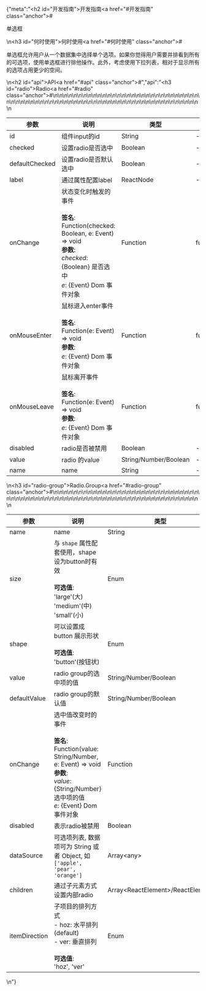 {"meta":"<h2 id=\"&#x5F00;&#x53D1;&#x6307;&#x5357;\">&#x5F00;&#x53D1;&#x6307;&#x5357;<a href=\"#&#x5F00;&#x53D1;&#x6307;&#x5357;\" class=\"anchor\">#</a></h2><p>&#x5355;&#x9009;&#x6846;</p>\n<h3 id=\"&#x4F55;&#x65F6;&#x4F7F;&#x7528;\">&#x4F55;&#x65F6;&#x4F7F;&#x7528;<a href=\"#&#x4F55;&#x65F6;&#x4F7F;&#x7528;\" class=\"anchor\">#</a></h3><p>&#x5355;&#x9009;&#x6846;&#x5141;&#x8BB8;&#x7528;&#x6237;&#x4ECE;&#x4E00;&#x4E2A;&#x6570;&#x636E;&#x96C6;&#x4E2D;&#x9009;&#x62E9;&#x5355;&#x4E2A;&#x9009;&#x9879;&#x3002;&#x5982;&#x679C;&#x4F60;&#x89C9;&#x5F97;&#x7528;&#x6237;&#x9700;&#x8981;&#x5E76;&#x6392;&#x770B;&#x5230;&#x6240;&#x6709;&#x7684;&#x53EF;&#x9009;&#x9879;&#xFF0C;&#x4F7F;&#x7528;&#x5355;&#x9009;&#x6846;&#x8FDB;&#x884C;&#x6392;&#x4ED6;&#x64CD;&#x4F5C;&#x3002;&#x6B64;&#x5916;&#xFF0C;&#x8003;&#x8651;&#x4F7F;&#x7528;&#x4E0B;&#x62C9;&#x5217;&#x8868;&#xFF0C;&#x76F8;&#x5BF9;&#x4E8E;&#x663E;&#x793A;&#x6240;&#x6709;&#x7684;&#x9009;&#x9879;&#x5360;&#x7528;&#x66F4;&#x5C11;&#x7684;&#x7A7A;&#x95F4;&#x3002;</p>\n<h2 id=\"api\">API<a href=\"#api\" class=\"anchor\">#</a></h2>","api":"<h3 id=\"radio\">Radio<a href=\"#radio\" class=\"anchor\">#</a></h3><table>\n<thead>\n<tr>\n<th>&#x53C2;&#x6570;</th>\n<th>&#x8BF4;&#x660E;</th>\n<th>&#x7C7B;&#x578B;</th>\n<th>&#x9ED8;&#x8BA4;&#x503C;</th>\n</tr>\n</thead>\n<tbody>\n<tr>\n<td>id</td>\n<td>&#x7EC4;&#x4EF6;input&#x7684;id</td>\n<td>String</td>\n<td>-</td>\n</tr>\n<tr>\n<td>checked</td>\n<td>&#x8BBE;&#x7F6E;radio&#x662F;&#x5426;&#x9009;&#x4E2D;</td>\n<td>Boolean</td>\n<td>-</td>\n</tr>\n<tr>\n<td>defaultChecked</td>\n<td>&#x8BBE;&#x7F6E;radio&#x662F;&#x5426;&#x9ED8;&#x8BA4;&#x9009;&#x4E2D;</td>\n<td>Boolean</td>\n<td>-</td>\n</tr>\n<tr>\n<td>label</td>\n<td>&#x901A;&#x8FC7;&#x5C5E;&#x6027;&#x914D;&#x7F6E;label</td>\n<td>ReactNode</td>\n<td>-</td>\n</tr>\n<tr>\n<td>onChange</td>\n<td>&#x72B6;&#x6001;&#x53D8;&#x5316;&#x65F6;&#x89E6;&#x53D1;&#x7684;&#x4E8B;&#x4EF6;<br><br><strong>&#x7B7E;&#x540D;</strong>:<br>Function(checked: Boolean, e: Event) =&gt; void<br><strong>&#x53C2;&#x6570;</strong>:<br><em>checked</em>: {Boolean} &#x662F;&#x5426;&#x9009;&#x4E2D;<br>_e_: {Event} Dom &#x4E8B;&#x4EF6;&#x5BF9;&#x8C61;</td>\n<td>Function</td>\n<td>func.noop</td>\n</tr>\n<tr>\n<td>onMouseEnter</td>\n<td>&#x9F20;&#x6807;&#x8FDB;&#x5165;enter&#x4E8B;&#x4EF6;<br><br><strong>&#x7B7E;&#x540D;</strong>:<br>Function(e: Event) =&gt; void<br><strong>&#x53C2;&#x6570;</strong>:<br>_e_: {Event} Dom &#x4E8B;&#x4EF6;&#x5BF9;&#x8C61;</td>\n<td>Function</td>\n<td>func.noop</td>\n</tr>\n<tr>\n<td>onMouseLeave</td>\n<td>&#x9F20;&#x6807;&#x79BB;&#x5F00;&#x4E8B;&#x4EF6;<br><br><strong>&#x7B7E;&#x540D;</strong>:<br>Function(e: Event) =&gt; void<br><strong>&#x53C2;&#x6570;</strong>:<br>_e_: {Event} Dom &#x4E8B;&#x4EF6;&#x5BF9;&#x8C61;</td>\n<td>Function</td>\n<td>func.noop</td>\n</tr>\n<tr>\n<td>disabled</td>\n<td>radio&#x662F;&#x5426;&#x88AB;&#x7981;&#x7528;</td>\n<td>Boolean</td>\n<td>-</td>\n</tr>\n<tr>\n<td>value</td>\n<td>radio &#x7684;value</td>\n<td>String/Number/Boolean</td>\n<td>-</td>\n</tr>\n<tr>\n<td>name</td>\n<td>name</td>\n<td>String</td>\n<td>-</td>\n</tr>\n</tbody>\n</table>\n<h3 id=\"radio-group\">Radio.Group<a href=\"#radio-group\" class=\"anchor\">#</a></h3><table>\n<thead>\n<tr>\n<th>&#x53C2;&#x6570;</th>\n<th>&#x8BF4;&#x660E;</th>\n<th>&#x7C7B;&#x578B;</th>\n<th>&#x9ED8;&#x8BA4;&#x503C;</th>\n</tr>\n</thead>\n<tbody>\n<tr>\n<td>name</td>\n<td>name</td>\n<td>String</td>\n<td>-</td>\n</tr>\n<tr>\n<td>size</td>\n<td>&#x4E0E; <code>shape</code> &#x5C5E;&#x6027;&#x914D;&#x5957;&#x4F7F;&#x7528;&#xFF0C;shape&#x8BBE;&#x4E3A;button&#x65F6;&#x6709;&#x6548;<br><br><strong>&#x53EF;&#x9009;&#x503C;</strong>:<br>&apos;large&apos;(&#x5927;)<br>&apos;medium&apos;(&#x4E2D;)<br>&apos;small&apos;(&#x5C0F;)</td>\n<td>Enum</td>\n<td>&apos;medium&apos;</td>\n</tr>\n<tr>\n<td>shape</td>\n<td>&#x53EF;&#x4EE5;&#x8BBE;&#x7F6E;&#x6210; button &#x5C55;&#x793A;&#x5F62;&#x72B6;<br><br><strong>&#x53EF;&#x9009;&#x503C;</strong>:<br>&apos;button&apos;(&#x6309;&#x94AE;&#x72B6;)</td>\n<td>Enum</td>\n<td>-</td>\n</tr>\n<tr>\n<td>value</td>\n<td>radio group&#x7684;&#x9009;&#x4E2D;&#x9879;&#x7684;&#x503C;</td>\n<td>String/Number/Boolean</td>\n<td>-</td>\n</tr>\n<tr>\n<td>defaultValue</td>\n<td>radio group&#x7684;&#x9ED8;&#x8BA4;&#x503C;</td>\n<td>String/Number/Boolean</td>\n<td>-</td>\n</tr>\n<tr>\n<td>onChange</td>\n<td>&#x9009;&#x4E2D;&#x503C;&#x6539;&#x53D8;&#x65F6;&#x7684;&#x4E8B;&#x4EF6;<br><br><strong>&#x7B7E;&#x540D;</strong>:<br>Function(value: String/Number, e: Event) =&gt; void<br><strong>&#x53C2;&#x6570;</strong>:<br><em>value</em>: {String/Number} &#x9009;&#x4E2D;&#x9879;&#x7684;&#x503C;<br>_e_: {Event} Dom &#x4E8B;&#x4EF6;&#x5BF9;&#x8C61;</td>\n<td>Function</td>\n<td>() =&gt; { }</td>\n</tr>\n<tr>\n<td>disabled</td>\n<td>&#x8868;&#x793A;radio&#x88AB;&#x7981;&#x7528;</td>\n<td>Boolean</td>\n<td>-</td>\n</tr>\n<tr>\n<td>dataSource</td>\n<td>&#x53EF;&#x9009;&#x9879;&#x5217;&#x8868;, &#x6570;&#x636E;&#x9879;&#x53EF;&#x4E3A; String &#x6216;&#x8005; Object, &#x5982; <code>[&apos;apple&apos;, &apos;pear&apos;, &apos;orange&apos;]</code></td>\n<td>Array&lt;any&gt;</td>\n<td>[]</td>\n</tr>\n<tr>\n<td>children</td>\n<td>&#x901A;&#x8FC7;&#x5B50;&#x5143;&#x7D20;&#x65B9;&#x5F0F;&#x8BBE;&#x7F6E;&#x5185;&#x90E8;radio</td>\n<td>Array&lt;ReactElement&gt;/ReactElement</td>\n<td>-</td>\n</tr>\n<tr>\n<td>itemDirection</td>\n<td>&#x5B50;&#x9879;&#x76EE;&#x7684;&#x6392;&#x5217;&#x65B9;&#x5F0F;<br>- hoz: &#x6C34;&#x5E73;&#x6392;&#x5217; (default)<br>- ver: &#x5782;&#x76F4;&#x6392;&#x5217;<br><br><strong>&#x53EF;&#x9009;&#x503C;</strong>:<br>&apos;hoz&apos;, &apos;ver&apos;</td>\n<td>Enum</td>\n<td>&apos;hoz&apos;</td>\n</tr>\n</tbody>\n</table>\n"}